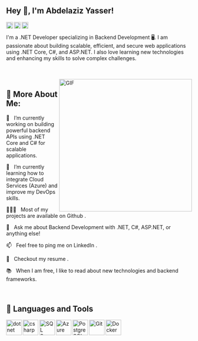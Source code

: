 ## Hey 👋, I'm Abdelaziz Yasser!

<a href='https://www.linkedin.com/in/abdelaziz-yasser/'><img align='left' alt="linkedin" src="https://raw.githubusercontent.com/rahul-jha98/rahul-jha98/561d474902b59c7429ec22bb73e225696c27b202/assets/linkedin.svg" height='18px'/></a>
<a href='https://twitter.com/abdulaziz_yasser'><img align='left' alt="twitter" src="https://raw.githubusercontent.com/rahul-jha98/rahul-jha98/561d474902b59c7429ec22bb73e225696c27b202/assets/twitter.svg" height='18px'/></a>
<a href='https://www.kaggle.com/abdulaziz-yasser'><img alt="kaggle" src="https://raw.githubusercontent.com/rahul-jha98/rahul-jha98/561d474902b59c7429ec22bb73e225696c27b202/assets/kaggle.svg" height='18px'/></a>

I'm a .NET Developer specializing in Backend Development 🖥️. I am passionate about building scalable, efficient, and secure web applications using .NET Core, C#, and ASP.NET. I also love learning new technologies and enhancing my skills to solve complex challenges.

<br /> <br /> <img align="right" alt="GIF" src="https://raw.githubusercontent.com/rahul-jha98/rahul-jha98/main/techstack.gif" width="360px"/>
## 🧐 More About Me:

🔭   I’m currently working on building powerful backend APIs using .NET Core and C# for scalable applications.

🌱   I’m currently learning how to integrate Cloud Services (Azure) and improve my DevOps skills.

👨🏻‍💻   Most of my projects are available on Github
.

💬   Ask me about Backend Development with .NET, C#, ASP.NET, or anything else!

📫   Feel free to ping me on LinkedIn
.

📝   Checkout my resume
.

📚   When I am free, I like to read about new technologies and backend frameworks.

<br>

## 🔨 Languages and Tools

<a href="https://dotnet.microsoft.com/en-us/" target="_blank"> <img align="left" src="https://raw.githubusercontent.com/rahul-jha98/github_readme_icons/main/language_and_tools/square/dotnet/dotnet.svg" alt="dotnet" height="42px"/> </a>
<a href="https://docs.microsoft.com/en-us/dotnet/csharp/" target="_blank"> <img align="left" src="https://raw.githubusercontent.com/rahul-jha98/github_readme_icons/main/language_and_tools/square/csharp/csharp.svg" alt="csharp" height="42px"/> </a>
<a href="https://www.sqlservercentral.com/" target="_blank"><img align="left" alt="SQL Server" height ="42px" src="https://raw.githubusercontent.com/rahul-jha98/github_readme_icons/main/language_and_tools/square/sql/sql.svg"></a>
<a href="https://azure.microsoft.com/" target="_blank"> <img align="left" alt="Azure" height ="42px" src="https://raw.githubusercontent.com/rahul-jha98/github_readme_icons/main/language_and_tools/square/azure/azure.svg"> </a>
<a href="https://www.postgresql.org/" target="_blank"><img align="left" alt="PostgreSQL" height ="42px" src="https://raw.githubusercontent.com/rahul-jha98/github_readme_icons/main/language_and_tools/square/postgresql/postgresql.svg"></a>
<a href="https://git-scm.com/" target="_blank"> <img align="left" alt="Git" height='42px' src="https://raw.githubusercontent.com/rahul-jha98/github_readme_icons/main/language_and_tools/square/git/git.svg"/> </a>
<a href="https://www.docker.com/" target="_blank"> <img align="left" alt="Docker" height='42px' src="https://raw.githubusercontent.com/rahul-jha98/github_readme_icons/main/language_and_tools/square/docker/docker.svg"/> </a>

<br>

</a>

